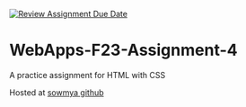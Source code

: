 [![Review Assignment Due Date](https://classroom.github.com/assets/deadline-readme-button-24ddc0f5d75046c5622901739e7c5dd533143b0c8e959d652212380cedb1ea36.svg)](https://classroom.github.com/a/4tKarLeg)
# WebApps-F23-Assignment-4
A practice assignment for HTML with CSS

Hosted at <a href="  https://44-563-webapps-f23.github.io/44563-webapps-f23-assignment4-sowmya-kondepati/playpart.html">sowmya github</a>
